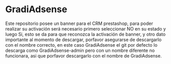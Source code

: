 # GradiAdsense
Este repositorio posee un banner para el CRM prestashop, para poder realizar su activación será necesario primero seleccionar NO en su estado y luego Si, esto se da para que reconozca la activación de banner, y otro dato importante al momento de descargar, porfavor asegurarse de descargarlo con el nombre correcto, en este caso GradiAdsense el git por defecto lo descarga como GradiAdsense-admin pero con un nombre diferente no funcionara, asi que porfavor descargarlo con el nombre de GradiAdsense.
